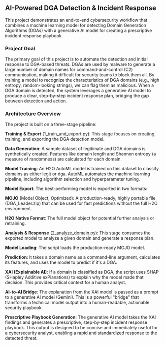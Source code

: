 ## AI-Powered DGA Detection & Incident Response
This project demonstrates an end-to-end cybersecurity workflow that combines a machine learning model for detecting Domain Generation Algorithms (DGAs) with a generative AI model for creating a prescriptive incident response playbook.

### Project Goal
The primary goal of this project is to automate the detection and initial response to DGA-based threats. DGAs are used by malware to generate a large number of domain names for command-and-control (C2) communication, making it difficult for security teams to block them all. By training a model to recognize the characteristics of DGA domains (e.g., high entropy, random-looking strings), we can flag them as malicious. When a DGA domain is detected, the system leverages a generative AI model to produce a clear, step-by-step incident response plan, bridging the gap between detection and action.

### Architecture Overview
The project is built on a three-stage pipeline:

**Training & Export** (1_train_and_export.py): This stage focuses on creating, training, and exporting the DGA detection model.

**Data Generation**: A sample dataset of legitimate and DGA domains is synthetically created. Features like domain length and Shannon entropy (a measure of randomness) are calculated for each domain.

**Model Training**: An H2O AutoML model is trained on this dataset to classify domains as either legit or dga. AutoML automates the machine learning pipeline, including algorithm selection and hyperparameter tuning.

**Model Export**: The best-performing model is exported in two formats:

**MOJO** (Model Object, Optimized): A production-ready, highly portable file (DGA_Leader.zip) that can be used for fast predictions without the full H2O environment.

**H2O Native Format**: The full model object for potential further analysis or retraining.

**Analysis & Response** (2_analyze_domain.py): This stage consumes the exported model to analyze a given domain and generate a response plan.

**Model Loading**: The script loads the production-ready MOJO model.

**Prediction**: It takes a domain name as a command-line argument, calculates its features, and uses the model to predict if it's a DGA.

**XAI (Explainable AI)**: If a domain is classified as DGA, the script uses SHAP (SHapley Additive exPlanations) to explain why the model made that decision. This provides critical context for a human analyst.

**AI-to-AI Bridge**: The explanation from the XAI model is passed as a prompt to a generative AI model (Gemini). This is a powerful "bridge" that transforms a technical model output into a human-readable, actionable security playbook.

**Prescriptive Playbook Generation**: The generative AI model takes the XAI findings and generates a prescriptive, step-by-step incident response playbook. This output is designed to be concise and immediately useful for a cybersecurity analyst, enabling a rapid and standardized response to the detected threat.